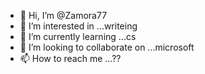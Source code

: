 - 👋 Hi, I’m @Zamora77
- 👀 I’m interested in ...writeing
- 🌱 I’m currently learning ...cs
- 💞️ I’m looking to collaborate on ...microsoft
- 📫 How to reach me ...??

<!---
Zamora77/Zamora77 is a ✨ special ✨ repository because its `README.md` (this file) appears on your GitHub profile.
You can click the Preview link to take a look at your changes.
--->

